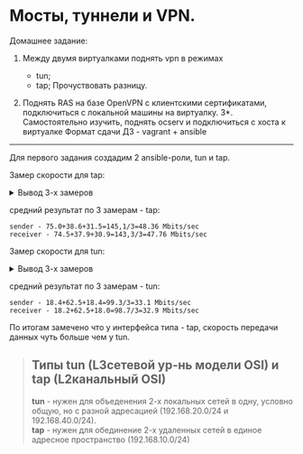 # Мосты, туннели и VPN.

Домашнее задание:

1. Между двумя виртуалками поднять vpn в режимах

    * tun;
    * tap; Прочуствовать разницу.

2.    Поднять RAS на базе OpenVPN с клиентскими сертификатами, подключиться с локальной машины на виртуалку. 3*. Самостоятельно изучить, поднять ocserv и подключиться с хоста к виртуалке Формат сдачи ДЗ - vagrant + ansible

--- 

Для первого задания создадим 2 ansible-роли, tun и tap.

Замер скорости для tap:
<details>
 <summary> Вывод 3-х замеров </summary>

    [root@client ~]# iperf3 -c 10.10.10.1 -t 40 -i 5
    Connecting to host 10.10.10.1, port 5201
    [  4] local 10.10.10.2 port 43764 connected to 10.10.10.1 port 5201
    [ ID] Interval           Transfer     Bandwidth       Retr  Cwnd
    [  4]   0.00-5.00   sec  90.0 MBytes   151 Mbits/sec   70   1.29 KBytes       
    [  4]   5.00-10.01  sec  0.00 Bytes  0.00 bits/sec    1   1.29 KBytes       
    [  4]  10.01-15.00  sec  75.9 MBytes   128 Mbits/sec   55    537 KBytes       
    [  4]  15.00-20.00  sec   103 MBytes   173 Mbits/sec   25   1.29 KBytes       
    [  4]  20.00-25.01  sec  0.00 Bytes  0.00 bits/sec    2   1.29 KBytes       
    [  4]  25.01-30.01  sec  0.00 Bytes  0.00 bits/sec    1   1.29 KBytes       
    [  4]  30.01-35.00  sec  84.8 MBytes   142 Mbits/sec  225    386 KBytes       
    [  4]  35.00-40.01  sec  3.73 MBytes  6.26 Mbits/sec    4   1.29 KBytes       
    - - - - - - - - - - - - - - - - - - - - - - - - -
    [ ID] Interval           Transfer     Bandwidth       Retr
    [  4]   0.00-40.01  sec   358 MBytes  75.0 Mbits/sec  383             sender
    [  4]   0.00-40.01  sec   356 MBytes  74.5 Mbits/sec                  receiver

    iperf Done.
    [root@client ~]# iperf3 -c 10.10.10.1 -t 40 -i 5
    Connecting to host 10.10.10.1, port 5201
    [  4] local 10.10.10.2 port 43768 connected to 10.10.10.1 port 5201
    [ ID] Interval           Transfer     Bandwidth       Retr  Cwnd
    [  4]   0.00-5.00   sec  61.7 MBytes   103 Mbits/sec   76   1.29 KBytes       
    [  4]   5.00-10.01  sec  0.00 Bytes  0.00 bits/sec    2   1.29 KBytes       
    [  4]  10.01-15.01  sec  0.00 Bytes  0.00 bits/sec    0   1.29 KBytes       
    [  4]  15.01-20.00  sec  42.5 MBytes  71.3 Mbits/sec   54   1.29 KBytes       
    [  4]  20.00-25.00  sec  0.00 Bytes  0.00 bits/sec    2   1.29 KBytes       
    [  4]  25.00-30.00  sec  79.8 MBytes   134 Mbits/sec  164   1.29 KBytes       
    [  4]  30.00-35.01  sec  0.00 Bytes  0.00 bits/sec    3   1.29 KBytes       
    [  4]  35.01-40.01  sec  0.00 Bytes  0.00 bits/sec    1   1.29 KBytes       
    - - - - - - - - - - - - - - - - - - - - - - - - -
    [ ID] Interval           Transfer     Bandwidth       Retr
    [  4]   0.00-40.01  sec   184 MBytes  38.6 Mbits/sec  302             sender
    [  4]   0.00-40.01  sec   181 MBytes  37.9 Mbits/sec                  receiver

    iperf Done.
    [root@client ~]# iperf3 -c 10.10.10.1 -t 40 -i 5
    Connecting to host 10.10.10.1, port 5201
    [  4] local 10.10.10.2 port 43772 connected to 10.10.10.1 port 5201
    [ ID] Interval           Transfer     Bandwidth       Retr  Cwnd
    [  4]   0.00-5.00   sec  95.3 MBytes   160 Mbits/sec   13   1.29 KBytes       
    [  4]   5.00-10.00  sec  0.00 Bytes  0.00 bits/sec    2   1.29 KBytes       
    [  4]  10.00-15.01  sec  0.00 Bytes  0.00 bits/sec    1   1.29 KBytes       
    [  4]  15.01-20.00  sec  2.50 MBytes  4.20 Mbits/sec    1   1.10 MBytes       
    [  4]  20.00-25.01  sec  0.00 Bytes  0.00 bits/sec    0   1.10 MBytes       
    [  4]  25.01-30.01  sec  0.00 Bytes  0.00 bits/sec    0   1.10 MBytes       
    [  4]  30.01-35.00  sec  52.3 MBytes  87.8 Mbits/sec   74   1.29 KBytes       
    [  4]  35.00-40.01  sec  0.00 Bytes  0.00 bits/sec    3   1.29 KBytes       
    - - - - - - - - - - - - - - - - - - - - - - - - -
    [ ID] Interval           Transfer     Bandwidth       Retr
    [  4]   0.00-40.01  sec   150 MBytes  31.5 Mbits/sec   94             sender
    [  4]   0.00-40.01  sec   147 MBytes  30.9 Mbits/sec                  receiver

    iperf Done.     
    
</details>

средний результат по 3 замерам - tap:
```
sender - 75.0+38.6+31.5=145,1/3=48.36 Mbits/sec
receiver - 74.5+37.9+30.9=143,3/3=47.76 Mbits/sec
```

Замер скорости для tun:
<details>
 <summary> Вывод 3-х замеров </summary>

    [root@client ~]# iperf3 -c 10.10.10.1 -t 40 -i 5
    Connecting to host 10.10.10.1, port 5201
    [  4] local 10.10.10.2 port 43776 connected to 10.10.10.1 port 5201
    [ ID] Interval           Transfer     Bandwidth       Retr  Cwnd
    [  4]   0.00-5.01   sec  18.3 MBytes  30.7 Mbits/sec   32   1.32 KBytes       
    [  4]   5.01-10.01  sec  0.00 Bytes  0.00 bits/sec    1   1.32 KBytes       
    [  4]  10.01-15.00  sec  9.79 MBytes  16.4 Mbits/sec   51    521 KBytes       
    [  4]  15.00-20.00  sec  50.8 MBytes  85.2 Mbits/sec    3   1.32 KBytes       
    [  4]  20.00-25.01  sec  0.00 Bytes  0.00 bits/sec    2   1.32 KBytes       
    [  4]  25.01-30.01  sec  0.00 Bytes  0.00 bits/sec    0   1.32 KBytes       
    [  4]  30.01-35.00  sec  9.06 MBytes  15.2 Mbits/sec    5   1.32 KBytes       
    [  4]  35.00-40.01  sec  0.00 Bytes  0.00 bits/sec    1   1.32 KBytes       
    --- - - - - - - - - - - - - - - - - - - - - - -
    [ ID] Interval           Transfer     Bandwidth       Retr
    [  4]   0.00-40.01  sec  87.9 MBytes  18.4 Mbits/sec   95             sender
    [  4]   0.00-40.01  sec  86.8 MBytes  18.2 Mbits/sec                  receiver

    iperf Done.
    [root@client ~]# iperf3 -c 10.10.10.1 -t 40 -i 5
    Connecting to host 10.10.10.1, port 5201
    [  4] local 10.10.10.2 port 43780 connected to 10.10.10.1 port 5201
    [ ID] Interval           Transfer     Bandwidth       Retr  Cwnd
    [  4]   0.00-5.01   sec  3.90 MBytes  6.53 Mbits/sec    4   1.32 KBytes       
    [  4]   5.01-10.01  sec  0.00 Bytes  0.00 bits/sec    1   1.32 KBytes       
    [  4]  10.01-15.00  sec  23.8 MBytes  39.9 Mbits/sec  126   1.32 KBytes       
    [  4]  15.00-20.01  sec  0.00 Bytes  0.00 bits/sec    2   1.32 KBytes       
    [  4]  20.01-25.01  sec  0.00 Bytes  0.00 bits/sec    1   1.32 KBytes       
    [  4]  25.01-30.00  sec  68.0 MBytes   114 Mbits/sec   27    443 KBytes       
    [  4]  30.00-35.00  sec   146 MBytes   245 Mbits/sec    6    388 KBytes       
    [  4]  35.00-40.00  sec  56.9 MBytes  95.3 Mbits/sec    3   1.32 KBytes       
    - - - - - - - - - - - - - - - - - - - - - - - - -
    [ ID] Interval           Transfer     Bandwidth       Retr
    [  4]   0.00-40.00  sec   298 MBytes  62.5 Mbits/sec  170             sender
    [  4]   0.00-40.00  sec   298 MBytes  62.5 Mbits/sec                  receiver

    iperf Done.
    [root@client ~]# iperf3 -c 10.10.10.1 -t 40 -i 5
    Connecting to host 10.10.10.1, port 5201
    [  4] local 10.10.10.2 port 43784 connected to 10.10.10.1 port 5201
    [ ID] Interval           Transfer     Bandwidth       Retr  Cwnd
    [  4]   0.00-5.01   sec  27.5 MBytes  46.1 Mbits/sec   26   1.32 KBytes       
    [  4]   5.01-10.01  sec  0.00 Bytes  0.00 bits/sec    1   1.32 KBytes       
    [  4]  10.01-15.01  sec  0.00 Bytes  0.00 bits/sec    0   1.32 KBytes       
    [  4]  15.01-20.00  sec  24.4 MBytes  41.0 Mbits/sec  396   1.32 KBytes       
    [  4]  20.00-25.00  sec  0.00 Bytes  0.00 bits/sec    1   1.32 KBytes       
    [  4]  25.00-30.00  sec  11.3 MBytes  18.9 Mbits/sec    7    398 KBytes       
    [  4]  30.00-35.00  sec  24.5 MBytes  41.1 Mbits/sec    4   1.32 KBytes       
    [  4]  35.00-40.01  sec  0.00 Bytes  0.00 bits/sec    1   1.32 KBytes       
    - - - - - - - - - - - - - - - - - - - - - - - - -
    [ ID] Interval           Transfer     Bandwidth       Retr
    [  4]   0.00-40.01  sec  87.7 MBytes  18.4 Mbits/sec  436             sender
    [  4]   0.00-40.01  sec  86.0 MBytes  18.0 Mbits/sec                  receiver

    iperf Done.


</details>

средний результат по 3 замерам - tun:
```
sender - 18.4+62.5+18.4=99.3/3=33.1 Mbits/sec
receiver - 18.2+62.5+18.0=98.7/3=32.9 Mbits/sec
```

По итогам замечено что у интерфейса типа - tap, скорость передачи данных чуть больше чем у tun.


>## Типы tun (L3сетевой ур-нь модели OSI) и tap (L2канальный OSI)
>__tun__  - нужен для объеденения 2-х локальных сетей в одну, условно общую, но с разной адресацией (192.168.20.0/24 и 192.168.40.0/24).  
>__tap__ - нужен для обединение 2-х удаленных сетей в единое адресное пространство (192.168.10.0/24)

